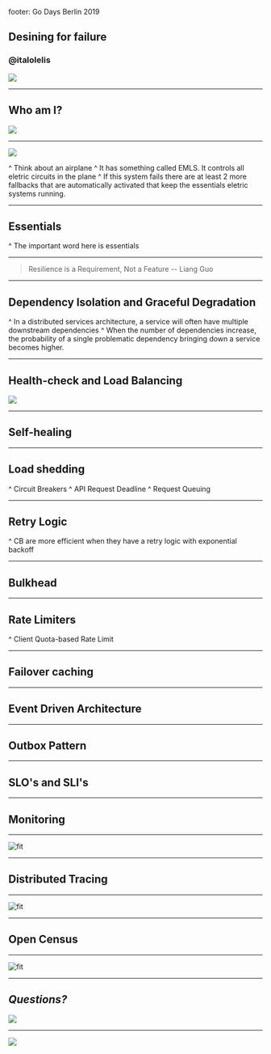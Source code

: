 footer: Go Days Berlin 2019

## Desining for failure
### @italolelis

![](images/intro.jpg)

---

## Who __am__ I?

![](images/italo.jpg)

---

![](images/control_panel.jpg)

^ Think about an airplane
^ It has something called EMLS. It controls all eletric circuits in the plane
^ If this system fails there are at least 2 more fallbacks that are automatically activated that keep the essentials eletric systems running.

---

## __Essentials__

^ The important word here is essentials

---

> Resilience is a Requirement, Not a Feature
-- Liang Guo

---

## Dependency Isolation and Graceful Degradation

^ In a distributed services architecture, a service will often have multiple downstream dependencies
^ When the number of dependencies increase, the probability of a single problematic dependency bringing down a service becomes higher.

---

## Health-check and Load Balancing

![](images/heartbeat.jpg)

---

## Self-healing

---

## Load shedding

^ Circuit Breakers
^ API Request Deadline
^ Request Queuing

---

## Retry Logic

^ CB are more efficient when they have a retry logic with exponential backoff

---

## Bulkhead

---

## Rate Limiters

^ Client Quota-based Rate Limit

---

## Failover caching

---

## Event Driven Architecture

---

## Outbox Pattern

---

## SLO's and SLI's

---

## Monitoring

---

![fit](images/monitoring-code.png)

---

## Distributed Tracing

---

![fit](images/trace-code.png)

---

## Open Census

---

![fit](images/opencensus.png)

---

## *Questions?*

![](images/questions.jpg)

---

![](images/thanks.jpg)